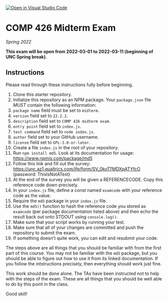 [![Open in Visual Studio Code](https://classroom.github.com/assets/open-in-vscode-f059dc9a6f8d3a56e377f745f24479a46679e63a5d9fe6f495e02850cd0d8118.svg)](https://classroom.github.com/online_ide?assignment_repo_id=7276759&assignment_repo_type=AssignmentRepo)
# COMP 426 Midterm Exam

*Spring 2022*

**This exam will be open from 2022-03-01 to 2022-03-11 (beginning of UNC Spring break).**

## Instructions

Please read through these instructions fully before beginning.

1. Clone this starter repository.
2. Initialize this repository as an NPM package. Your `package.json` file *MUST* contain the following information:
  1. `package name` field must be set to `midterm`.
  2. `version` field set to `22.2.2`.
  3. `description` field set to `COMP 426 midterm exam`.
  4. `entry point` field set to `index.js`.
  5. `test command` field set to `node index.js`.
  6. `author` field set to your GitHub username.
  7. `license` field set to `GPL-3.0-or-later`.
3. Create a file `index.js` in the root of your repository.
4. Run `npm install md5`. Look at its documentation for usage: https://www.npmjs.com/package/md5
5. Follow this link and fill out the survey: https://unc.az1.qualtrics.com/jfe/form/SV_0koT7MDXpATYfcO (password: ThisIsNotATest)
6. At the end of the survey you will be given a REFERENCECODE. Copy this reference code down precisely.
7. In your `index.js` file, define a const named `examcode` with your reference code as the value.
8. Require the `md5` package in your `index.js` file.
9. Use the `md5()` function to hash the reference code you stored as `examcode` (per package documentation listed above) and then echo the result back out onto STDOUT using `console.log()`.
10. Make sure that your script works by running your test.
11. Make sure that all of your changes are committed and push the repository to submit the exam.
12. If something doesn't quite work, you can edit and resubmit your code.

The steps above are all things that you should be familiar with from the first part of this course.
You may not be familiar with the `md5` package, but you should be able to figure out how to use it from its linked documentation. 
If you follow the intstructions precisely, then everything should work just fine.

This work should be done alone.
The TAs have been instructed not to help with the steps of the exam.
These are all things that you should be well able to do by this point in the class.

Good skill!
